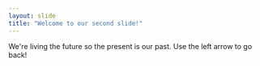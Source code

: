 ```yaml
---
layout: slide
title: "Welcome to our second slide!"
---
```

We're living the future so the present is our past.
Use the left arrow to go back!